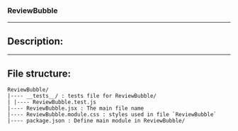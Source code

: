 ### ReviewBubble

---

## Description:

---

## File structure:

```
ReviewBubble/
|---- __tests__/ : tests file for ReviewBubble/
| |---- ReviewBubble.test.js
|---- ReviewBubble.jsx : The main file name
|---- ReviewBubble.module.css : styles used in file `ReviewBubble`
|---- package.json : Define main module in ReviewBubble/
```